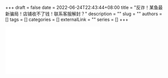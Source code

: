 +++ 
draft = false
date = 2022-06-24T22:43:44+08:00
title = "反诈！某鱼最新骗局！店铺收不了钱！联系客服解封？"
description = ""
slug = ""
authors = []
tags = []
categories = []
externalLink = ""
series = []
+++

<iframe src="//player.bilibili.com/player.html?aid=385202170&bvid=BV1FZ4y1i7z2&cid=750788401&page=1" scrolling="no" border="0" frameborder="no" framespacing="0" allowfullscreen="true"> </iframe>
